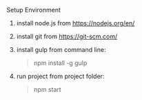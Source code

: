 Setup Environment

1. install node.js from https://nodejs.org/en/

2. install git from https://git-scm.com/

3. install gulp from command line:
    > npm install -g gulp

4. run project from project folder:
    > npm start
